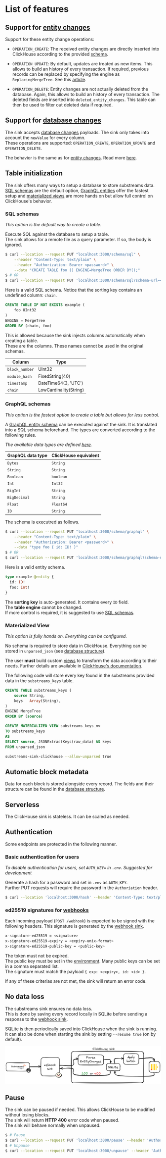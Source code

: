# List of features

## Support for [entity changes](https://crates.io/crates/substreams-entity-change/)

Support for these entity change operations:

- `OPERATION_CREATE`: The received entity changes are directly inserted into ClickHouse according to the provided [schema](#table-initialization).

- `OPERATION_UPDATE`: By default, updates are treated as new items. This allows to build an history of every transaction. If required, previous records can be replaced by specifying the engine as `ReplacingMergeTree`. See this [article](https://clickhouse.com/docs/en/guides/developer/deduplication#using-replacingmergetree-for-upserts).

- `OPERATION_DELETE`: Entity changes are not actually deleted from the database. Again, this allows to build an history of every transaction. The deleted fields are inserted into `deleted_entity_changes`. This table can then be used to filter out deleted data if required.

## Support for [database changes](https://crates.io/crates/substreams-database-change)

The sink accepts [database changes](https://crates.io/crates/substreams-database-change) payloads. The sink only takes into account the `newValue` for every column.<br/>These operations are supported: `OPERATION_CREATE`, `OPERATION_UPDATE` and `OPERATION_DELETE`.

The behavior is the same as for [entity changes](https://crates.io/crates/substreams-entity-change/). Read more [here](#support-for-entity-changes).

## Table initialization

The sink offers many ways to setup a database to store substreams data.<br/>[SQL schemas](#sql-schemas) are the default option, [GraphQL entities](#graphql-schemas) offer the fastest setup and [materialized views](#materialized-view) are more hands on but allow full control on ClickHouse's behavior.

### SQL schemas

_This option is the default way to create a table._

Execute SQL against the database to setup a table.<br/>The sink allows for a remote file as a query parameter. If so, the body is ignored.

```bash
$ curl --location --request PUT "localhost:3000/schema/sql" \
    --header "Content-Type: text/plain" \
    --header "Authorization: Bearer <password>" \
    --data "CREATE TABLE foo () ENGINE=MergeTree ORDER BY();"
$ # OR
$ curl --location --request PUT 'localhost:3000/schema/sql?schema-url=<url>' --header 'Authorization: Bearer <password>'
```

Here is a valid SQL schema. Notice that the sorting key contains an undefined column: `chain`.

```sql
CREATE TABLE IF NOT EXISTS example (
    foo UInt32
)
ENGINE = MergeTree
ORDER BY (chain, foo)
```

This is allowed because the sink injects columns automatically when creating a table.<br/>These are the columns. These names cannot be used in the original schemas.

| Column         | Type                   |
| -------------- | ---------------------- |
| `block_number` | UInt32                 |
| `module_hash`  | FixedString(40)        |
| `timestamp`    | DateTime64(3, 'UTC')   |
| `chain`        | LowCardinality(String) |

### GraphQL schemas

_This option is the fastest option to create a table but allows for less control._

A [GraphQL entity schema](https://thegraph.com/docs/en/developing/creating-a-subgraph/#defining-entities) can be executed against the sink. It is translated into a SQL schema beforehand. The types are converted according to the following rules.

_The available data types are defined [here](https://thegraph.com/docs/en/developing/creating-a-subgraph/#graphql-supported-scalars)._

| GraphQL data type | ClickHouse equivalent |
| ----------------- | --------------------- |
| `Bytes`           | `String`              |
| `String`          | `String`              |
| `Boolean`         | `boolean`             |
| `Int`             | `Int32`               |
| `BigInt`          | `String`              |
| `BigDecimal`      | `String`              |
| `Float`           | `Float64`             |
| `ID`              | `String`              |

The schema is executred as follows.

```bash
$ curl --location --request PUT "localhost:3000/schema/graphql" \
    --header "Content-Type: text/plain" \
    --header "Authorization: Bearer <password>" \
    --data "type foo { id: ID! }"
$ # OR
$ curl --location --request PUT 'localhost:3000/schema/graphql?schema-url=<url>' --header 'Authorization: Bearer <password>'
```

Here is a valid entity schema.

```graphql
type example @entity {
  id: ID!
  foo: Int!
}
```

The **sorting key** is auto-generated. It contains every `ID` field.<br/>The **table engine** cannot be changed.<br/>If more control is required, it is suggested to use [SQL schemas](#sql-schemas).

### Materialized View

_This option is fully hands on. Everything can be configured._

No schema is required to store data in ClickHouse. Everything can be stored in `unparsed_json` (see [database structure](./database.md)).

The user **must** build custom [views](https://clickhouse.com/docs/en/guides/developer/cascading-materialized-views) to transform the data according to their needs. Further details are available in [ClickHouse's documentation](https://clickhouse.com/docs/en/integrations/data-formats/json#using-materialized-views).

The following code will store every key found in the substreams provided data in the `substreams_keys` table.

```sql
CREATE TABLE substreams_keys (
	source String,
	keys   Array(String),
)
ENGINE MergeTree
ORDER BY (source)
```

```sql
CREATE MATERIALIZED VIEW substreams_keys_mv
TO substreams_keys
AS
SELECT source, JSONExtractKeys(raw_data) AS keys
FROM unparsed_json
```

```bash
substreams-sink-clickhouse --allow-unparsed true
```

## Automatic block metadata

Data for each block is stored alongside every record. The fields and their structure can be found in the [database structure](./database.md).

## Serverless

The ClickHouse sink is stateless. It can be scaled as needed.

## Authentication

Some endpoints are protected in the following manner.

### Basic authentication for users

_To disable authentication for users, set `AUTH_KEY=` in `.env`. Suggested for development_

Generate a hash for a password and set in `.env` as `AUTH_KEY`.<br/>
Further PUT requests will require the password in the `Authoriation` header.

```bash
$ curl --location 'localhost:3000/hash' --header 'Content-Type: text/plain' --data '<password>'
```

### ed25519 signatures for [webhooks](https://github.com/pinax-network/substreams-sink-webhook)

Each incoming payload (`POST /webhook`) is expected to be signed with the following headers. This signature is generated by the [webhook sink](https://github.com/pinax-network/substreams-sink-webhook).

```bash
x-signature-ed25519 = <signature>
x-signature-ed25519-expiry = <expiry-unix-format>
x-signature-ed25519-public-key = <public-key>
```

The token must not be expired.<br/>
The public key must be set in the [environment](../README.md#environment). Many public keys can be set in a comma separated list.<br/>
The signature must match the payload `{ exp: <expiry>, id: <id> }`.

If any of these criterias are not met, the sink will return an error code.

## No data loss

The substreams sink ensures no data loss.<br/>
This is done by saving every record locally in SQLite before sending a response to the [webhook sink](https://github.com/pinax-network/substreams-sink-webhook).

SQLite is then periodically saved into ClickHouse when the sink is running.<br/>
It can also be done when starting the sink by setting `--resume true` (on by default).

![](./storage_flow.png)

## Pause

The sink can be paused if needed. This allows ClickHouse to be modified without losing blocks.<br/>
The sink will return **HTTP 400** error code when paused.<br/>
The sink will behave normally when unpaused.

```bash
$ # Pause
$ curl --location --request PUT 'localhost:3000/pause' --header 'Authorization: Bearer <password>'
$ # Unpause
$ curl --location --request PUT 'localhost:3000/unpause' --header 'Authorization: Bearer <password>'
```
